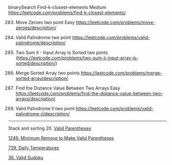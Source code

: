 binarySearch Find-k-closest-elements Medium
https://leetcode.com/problems/find-k-closest-elements/

283. Move Zeroes two point   Easy https://leetcode.com/problems/move-zeroes/description/

125. Valid Palindrome  two point  https://leetcode.com/problems/valid-palindrome/description/

167. Two Sum II - Input Array Is Sorted two ponts (https://leetcode.com/problems/two-sum-ii-input-array-is-sorted/description/)

88. Merge Sorted Array two points https://leetcode.com/problems/merge-sorted-array/description/

1385. Find the Distance Value Between Two Arrays Easy https://leetcode.com/problems/find-the-distance-value-between-two-arrays/description/

680. Valid Palindrome II two point https://leetcode.com/problems/valid-palindrome-ii/description/


---
Stack and sorting
20. [Valid Parentheses](https://leetcode.com/problems/valid-parentheses/description/)

[1249. Minimum Remove to Make Valid Parentheses](https://leetcode.com/problems/minimum-remove-to-make-valid-parentheses/description/) 

[739. Daily Temperatures](https://leetcode.com/problems/daily-temperatures/description/)

[36. Valid Sudoku](https://leetcode.com/problems/valid-sudoku/description/)



